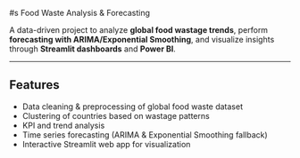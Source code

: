 #s Food Waste Analysis & Forecasting

A data-driven project to analyze **global food wastage trends**, perform **forecasting with ARIMA/Exponential Smoothing**, and visualize insights through **Streamlit dashboards** and **Power BI**.

---

## Features
- Data cleaning & preprocessing of global food waste dataset  
- Clustering of countries based on wastage patterns  
- KPI and trend analysis  
- Time series forecasting (ARIMA & Exponential Smoothing fallback)  
- Interactive Streamlit web app for visualization  
